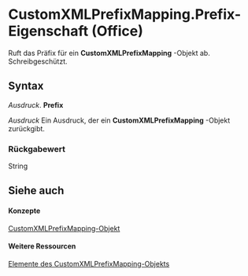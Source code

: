 
# CustomXMLPrefixMapping.Prefix-Eigenschaft (Office)

Ruft das Präfix für ein  **CustomXMLPrefixMapping** -Objekt ab. Schreibgeschützt.


## Syntax

 _Ausdruck_. **Prefix**

 _Ausdruck_ Ein Ausdruck, der ein **CustomXMLPrefixMapping** -Objekt zurückgibt.


### Rückgabewert

String


## Siehe auch


#### Konzepte


[CustomXMLPrefixMapping-Objekt](a657a760-cc52-5762-108e-2e95e9dba48f.md)
#### Weitere Ressourcen


[Elemente des CustomXMLPrefixMapping-Objekts](http://msdn.microsoft.com/library/c06ef133-3b0d-d1b3-f488-bc46a49018d4%28Office.15%29.aspx)